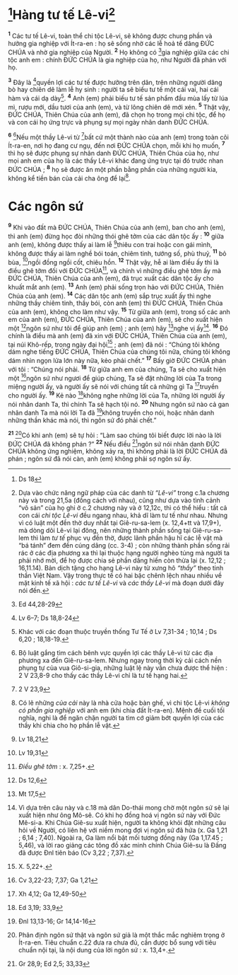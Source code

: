 # [^1*]Hàng tư tế Lê-vi[^1]
<sup><b>1</b></sup> Các tư tế Lê-vi, toàn thể chi tộc Lê-vi, sẽ không được chung phần và hưởng gia nghiệp với Ít-ra-en : họ sẽ sống nhờ các lễ hoả tế dâng ĐỨC CHÚA và nhờ gia nghiệp của Người. <sup><b>2</b></sup> Họ không có [^2*]gia nghiệp giữa các chi tộc anh em : chính ĐỨC CHÚA là gia nghiệp của họ, như Người đã phán với họ.

<sup><b>3</b></sup> Đây là [^3*]quyền lợi các tư tế được hưởng trên dân, trên những người dâng bò hay chiên dê làm lễ hy sinh : người ta sẽ biếu tư tế một cái vai, hai cái hàm và cái dạ dày[^2]. <sup><b>4</b></sup> Anh (em) phải biếu tư tế sản phẩm đầu mùa lấy từ lúa mì, rượu mới, dầu tươi của anh (em), và từ lông chiên dê mới xén. <sup><b>5</b></sup> Thật vậy, ĐỨC CHÚA, Thiên Chúa của anh (em), đã chọn họ trong mọi chi tộc, để họ và con cái họ ứng trực và phụng sự mọi ngày nhân danh ĐỨC CHÚA.

<sup><b>6</b></sup> [^3]Nếu một thầy Lê-vi từ [^4*]bất cứ một thành nào của anh (em) trong toàn cõi Ít-ra-en, nơi họ đang cư ngụ, đến nơi ĐỨC CHÚA chọn, mỗi khi họ muốn, <sup><b>7</b></sup> thì họ sẽ được phụng sự nhân danh ĐỨC CHÚA, Thiên Chúa của họ, như mọi anh em của họ là các thầy Lê-vi khác đang ứng trực tại đó trước nhan ĐỨC CHÚA ; <sup><b>8</b></sup> họ sẽ được ăn một phần bằng phần của những người kia, không kể tiền bán của cải cha ông để lại[^4].

# Các ngôn sứ
<sup><b>9</b></sup> Khi vào đất mà ĐỨC CHÚA, Thiên Chúa của anh (em), ban cho anh (em), thì anh (em) đừng học đòi những thói ghê tởm của các dân tộc ấy : <sup><b>10</b></sup> giữa anh (em), không được thấy ai làm lễ [^5*]thiêu con trai hoặc con gái mình, không được thấy ai làm nghề bói toán, chiêm tinh, tướng số, phù thuỷ, <sup><b>11</b></sup> bỏ bùa, [^6*]ngồi đồng ngồi cốt, chiêu hồn. <sup><b>12</b></sup> Thật vậy, hễ ai làm điều ấy thì là điều ghê tởm đối với ĐỨC CHÚA[^5], và chính vì những điều ghê tởm ấy mà ĐỨC CHÚA, Thiên Chúa của anh (em), đã trục xuất các dân tộc ấy cho khuất mắt anh (em). <sup><b>13</b></sup> Anh (em) phải sống trọn hảo với ĐỨC CHÚA, Thiên Chúa của anh (em). <sup><b>14</b></sup> Các dân tộc anh (em) sắp trục xuất ấy thì nghe những thầy chiêm tinh, thầy bói, còn anh (em) thì ĐỨC CHÚA, Thiên Chúa của anh (em), không cho làm như vậy. <sup><b>15</b></sup> Từ giữa anh (em), trong số các anh em của anh (em), ĐỨC CHÚA, Thiên Chúa của anh (em), sẽ cho xuất hiện một [^7*]ngôn sứ như tôi để giúp anh (em) ; anh (em) hãy [^8*]nghe vị ấy[^6]. <sup><b>16</b></sup> Đó chính là điều mà anh (em) đã xin với ĐỨC CHÚA, Thiên Chúa của anh (em), tại núi Khô-rếp, trong ngày đại hội[^7] ; anh (em) đã nói : “Chúng tôi không dám nghe tiếng ĐỨC CHÚA, Thiên Chúa của chúng tôi nữa, chúng tôi không dám nhìn ngọn lửa lớn này nữa, kẻo phải chết.” <sup><b>17</b></sup> Bấy giờ ĐỨC CHÚA phán với tôi : “Chúng nói phải. <sup><b>18</b></sup> Từ giữa anh em của chúng, Ta sẽ cho xuất hiện một [^9*]ngôn sứ như ngươi để giúp chúng, Ta sẽ đặt những lời của Ta trong miệng người ấy, và người ấy sẽ nói với chúng tất cả những gì Ta [^10*]truyền cho người ấy. <sup><b>19</b></sup> Kẻ nào [^11*]không nghe những lời của Ta, những lời người ấy nói nhân danh Ta, thì chính Ta sẽ hạch tội nó. <sup><b>20</b></sup> Nhưng ngôn sứ nào cả gan nhân danh Ta mà nói lời Ta đã [^12*]không truyền cho nói, hoặc nhân danh những thần khác mà nói, thì ngôn sứ đó phải chết.”

<sup><b>21</b></sup> [^8]Có khi anh (em) sẽ tự hỏi : “Làm sao chúng tôi biết được lời nào là lời ĐỨC CHÚA đã không phán ?” <sup><b>22</b></sup> Nếu điều [^13*]ngôn sứ nói nhân danh ĐỨC CHÚA không ứng nghiệm, không xảy ra, thì không phải là lời ĐỨC CHÚA đã phán ; ngôn sứ đã nói càn, anh (em) không phải sợ ngôn sứ ấy.

[^1]: Dựa vào chức năng ngữ pháp của các danh từ <i>“Lê-vi”</i> trong c.1a chương này và trong 21,5a (đồng cách với nhau), cũng như dựa vào tình cảnh “vô sản” của họ ghi ở c.2 chương này và ở 12,12c, thì có thể hiểu : tất cả con cái <i>chi tộc Lê-vi</i> đều ngang nhau, khả dĩ làm tư tế như nhau. Nhưng vì có luật một đền thờ duy nhất tại Giê-ru-sa-lem (x. 12,4+tt và 17,9+), mà dòng dõi Lê-vi lại đông, nên những thành phần sống tại Giê-ru-sa-lem thì làm <i>tư tế</i> phục vụ đền thờ, được lãnh phần hậu hĩ các lễ vật mà “bá tánh” đem đến cúng dâng (cc. 3-4) ; còn những thành phần sống rải rác ở các địa phương xa thì lại thuộc hạng người nghèo túng mà người ta phải nhớ mời, để họ được chia sẻ phần dâng hiến còn thừa lại (x. 12,12 ; 16,11.14). Bản dịch tặng cho hạng Lê-vi này từ xưng hô <i>“thầy”</i> theo tinh thần Việt Nam. Vậy trong thực tế có hai bậc chênh lệch nhau nhiều về mặt kinh tế xã hội : <i>các tư tế Lê-vi</i> và <i>các thầy Lê-vi</i> mà đoạn dưới đây nói đến.
[^2]: Khác với các đoạn thuộc truyền thống Tư Tế ở Lv 7,31-34 ; 10,14 ; Ds 6,20 ; 18,18-19.
[^3]: Bộ luật gắng tìm cách bênh vực quyền lợi các thầy Lê-vi từ các địa phương xa đến Giê-ru-sa-lem. Nhưng ngay trong thời kỳ cải cách nền phụng tự của vua Giô-si-gia, những luật lệ này vẫn chưa được thể hiện : 2 V 23,8-9 cho thấy các thầy Lê-vi chỉ là tư tế hạng hai.
[^4]: Có lẽ những <i>của cải</i> này là nhà cửa hoặc bàn ghế, vì chi tộc Lê-vi <i>không có phần gia nghiệp</i> với anh em (khi chia đất Ít-ra-en). Mệnh đề cuối tối nghĩa, nghi là để ngăn chặn người ta tìm cớ giảm bớt quyền lợi của các thầy khi chia cho họ phần lễ vật.
[^5]: <i>Điều ghê tởm</i> : x. 7,25+.
[^6]: Vì dựa trên câu này và c.18 mà dân Do-thái mong chờ một ngôn sứ sẽ lại xuất hiện như ông Mô-sê. Có khi họ đồng hoá vị ngôn sứ này với Đức Mê-si-a. Khi Chúa Giê-su xuất hiện, người ta không khỏi đặt những câu hỏi về Người, có liên hệ với niềm mong đợi vị ngôn sứ đã hứa (x. Ga 1,21 ; 6,14 ; 7,40). Ngoài ra, Ga làm nổi bật mối tương đồng này (Ga 1,17.45 ; 5,46), và lời rao giảng các tông đồ xác minh chính Chúa Giê-su là Đấng đã được Đnl tiên báo (Cv 3,22 ; 7,37).
[^7]: X. 5,22+.
[^8]: Phân định ngôn sứ thật và ngôn sứ giả là một thắc mắc nghiêm trọng ở Ít-ra-en. Tiêu chuẩn c.22 đưa ra chưa đủ, cần được bổ sung với tiêu chuẩn nội tại, là nội dung của lời ngôn sứ : x. 13,4+.
[^1*]: Ds 18
[^2*]: Ed 44,28-29
[^3*]: Lv 6–7; Ds 18,8-24
[^4*]: 2 V 23,9
[^5*]: Lv 18,21
[^6*]: Lv 19,31
[^7*]: Ds 12,6
[^8*]: Mt 17,5
[^9*]: Cv 3,22-23; 7,37; Ga 1,21
[^10*]: Xh 4,12; Ga 12,49-50
[^11*]: Ed 3,19; 33,9
[^12*]: Đnl 13,13-16; Gr 14,14-16
[^13*]: Gr 28,9; Ed 2,5; 33,33

